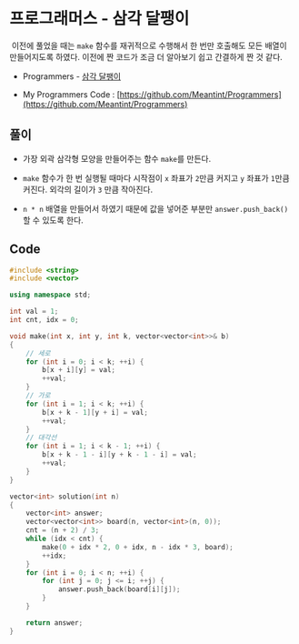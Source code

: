 # 프로그래머스 - 삼각 달팽이

&nbsp;이전에 풀었을 때는 `make` 함수를 재귀적으로 수행해서 한 번만 호출해도 모든 배열이 만들어지도록 하였다. 이전에 짠 코드가 조금 더 알아보기 쉽고 간결하게 짠 것 같다.

- Programmers - [삼각 달팽이](https://programmers.co.kr/learn/courses/30/lessons/68645)

- My Programmers Code : [https://github.com/Meantint/Programmers](https://github.com/Meantint/Programmers)

## 풀이

- 가장 외곽 삼각형 모양을 만들어주는 함수 `make`를 만든다.

- `make` 함수가 한 번 실행될 때마다 시작점이 `x` 좌표가 `2`만큼 커지고 `y` 좌표가 `1`만큼 커진다. 외각의 길이가 `3` 만큼 작아진다.

- `n * n` 배열을 만들어서 하였기 때문에 값을 넣어준 부분만 `answer.push_back()` 할 수 있도록 한다.

## Code

```cpp
#include <string>
#include <vector>

using namespace std;

int val = 1;
int cnt, idx = 0;

void make(int x, int y, int k, vector<vector<int>>& b)
{
    // 세로
    for (int i = 0; i < k; ++i) {
        b[x + i][y] = val;
        ++val;
    }
    // 가로
    for (int i = 1; i < k; ++i) {
        b[x + k - 1][y + i] = val;
        ++val;
    }
    // 대각선
    for (int i = 1; i < k - 1; ++i) {
        b[x + k - 1 - i][y + k - 1 - i] = val;
        ++val;
    }
}

vector<int> solution(int n)
{
    vector<int> answer;
    vector<vector<int>> board(n, vector<int>(n, 0));
    cnt = (n + 2) / 3;
    while (idx < cnt) {
        make(0 + idx * 2, 0 + idx, n - idx * 3, board);
        ++idx;
    }
    for (int i = 0; i < n; ++i) {
        for (int j = 0; j <= i; ++j) {
            answer.push_back(board[i][j]);
        }
    }

    return answer;
}
```
